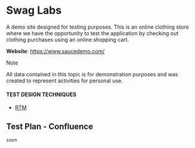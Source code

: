 # Swag Labs
A demo site designed for testing purposes. This is an online clothing store where we have the opportunity to test the application by checking out clothing purchases using an online shopping cart. 

**Website**: https://www.saucedemo.com/

> [!NOTE]
> All data contained in this topic is for demonstration purposes and was created to represent activities for personal use.

#### TEST DESIGN TECHNIQUES
- [RTM](https://docs.google.com/spreadsheets/d/1DLl18NJ2HJ2suqBxr2izBmp6rWJTReRF9p1OsJ1bU0I)

## Test Plan - Confluence
```
soon
```

<!--


#### Tested site:
```
https://www.saucedemo.com/
```

## Test Design Technique

#### RTM
```
https://docs.google.com/spreadsheets/d/1DLl18NJ2HJ2suqBxr2izBmp6rWJTReRF9p1OsJ1bU0I
```

## Test Cases
Shopping Cart:
```
https://docs.google.com/spreadsheets/d/1nLBVJxvYH3jApQtp_vxVVUkBXxT9hvYAUhompEOxI2c
```

Products:
```
https://docs.google.com/spreadsheets/d/1DlSB5F3OfJ6_ydyQ5pCRr6b3G4J8LnGCmz_ejHcoUhM
```

## Test Runs
Shopping Cart:
```
https://docs.google.com/spreadsheets/d/1hEx84MlHsRWv_txRmHWMnJ92T3wmuPN6RXS7FkT3nAI
```

Products:
```
https://docs.google.com/spreadsheets/d/1FJQL5XlM3isl1pTHUNIvdZXgP3f7vsH-M7IHoGrONko
```

## Bug Reports
```
https://drive.google.com/drive/folders/18Bz7bu4R3egzvOvnmst59ivYiun6ZXIx?usp=drive_link
```

## Test Reports
```
https://docs.google.com/spreadsheets/d/1udMgTpFUWy50dCSDAOq5dpuLaMBpcdptTQnYDLufxag
```

<table>
  <tr>
    <td><img src="https://github.com/LosKamilos91/swag-labs/assets/93448256/eea2e54d-e80f-42ac-83aa-852e46f9f07d" width="500"></td>
    <td><img src="https://github.com/LosKamilos91/swag-labs/assets/93448256/6e7cb5f4-ee7f-44f7-a8b9-9b8c95ba8dc6" width="500"></td>
  </tr>
  <tr>
    <th align="center">Shopping Cart</th>
    <th align="center">Products on the Home Page</th>
  </tr>
</table>

-->
